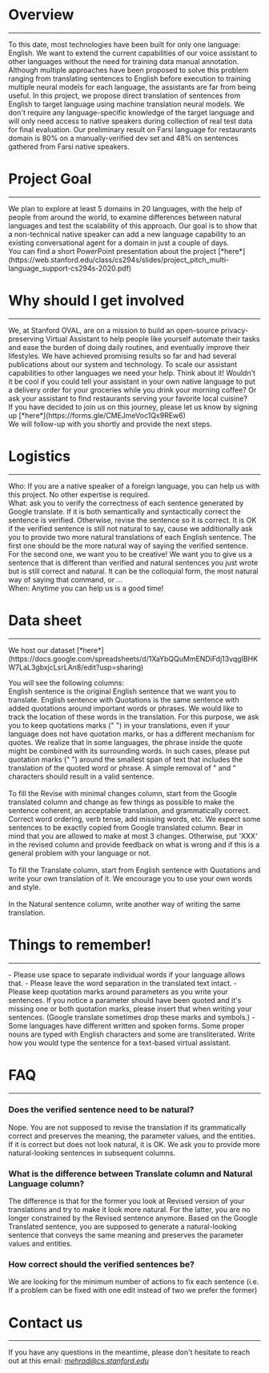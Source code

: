 # Overview
<hr>
To this date, most technologies have been built for only one language: English. We want to extend the current capabilities of our voice assistant to other languages without the need for training data manual annotation. Although multiple approaches have been proposed to solve this problem ranging from translating sentences to English before execution to training multiple neural models for each language, the assistants are far from being useful. In this project, we propose direct translation of sentences from English to target language using machine translation neural models. We don't require any language-specific knowledge of the target language and will only need access to native speakers during collection of real test data for final evaluation. Our preliminary result on Farsi language for restaurants domain is 80% on a manually-verified dev set and 48% on sentences gathered from Farsi native speakers.


# Project Goal
<hr>
We plan to explore at least 5 domains in 20 languages, with the help of people from around the world, to examine differences between natural languages and test the scalability of this approach. Our goal is to show that a non-technical native speaker can add a new language capability to an existing conversational agent for a domain in just a couple of days.
<br>You can find a short PowerPoint presentation about the project [*here*](https://web.stanford.edu/class/cs294s/slides/project_pitch_multi-language_support-cs294s-2020.pdf) 

# Why should I get involved
<hr>
We, at Stanford OVAL, are on a mission to build an open-source privacy-preserving Virtual Assistant to help people like yourself automate their tasks and ease the burden of doing daily routines, and eventually improve their lifestyles. We have achieved promising results so far and had several publications about our system and technology. To scale our assistant capabilities to other languages we need your help. Think about it! Wouldn't it be cool if you could tell your assistant in your own native language to put a delivery order for your groceries while you drink your morning coffee? Or ask your assistant to find restaurants serving your favorite local cuisine? 
<br>If you have decided to join us on this journey, please let us know by signing up [*here*](https://forms.gle/CMEJmeVoc1Qx9REw6)
<br>We will follow-up with you shortly and provide the next steps.


# Logistics
<hr>
Who: If you are a native speaker of a foreign language, you can help us with this project. No other expertise is required. <br>
What: ask you to verify the correctness of each sentence generated by Google translate. If it is both semantically and syntactically correct the sentence is verified. Otherwise, revise the sentence so it is correct. It is OK if the verified sentence is still not natural to say, cause we additionally ask you to provide two more natural translations of each English sentence. The first one should be the more natural way of saying the verified sentence. For the second one, we want you to be creative! We want you to give us a sentence that is different than verified and natural sentences you just wrote but is still correct and natural. It can be the colloquial form, the most natural way of saying that command, or ... <br>
When: Anytime you can help us is a good time!



# Data sheet
<hr>
We host our dataset [*here*](https://docs.google.com/spreadsheets/d/1XaYbQQuMmENDiFdj13vqgIBHKW7LaL3gbxjcLsrLAn8/edit?usp=sharing)

You will see the following columns:                                            
English sentence is the original English sentence that we want you to translate. English sentence with Quotations is the same sentence with added quotations around important words or phrases. We would like to track the location of these words in the translation. For this purpose, we ask you to keep quotations marks (" ") in your translations, even if your language does not have quotation marks, or has a different mechanism for quotes. We realize that in some languages, the phrase inside the quote might be combined with its surrounding words. In such cases, please put quotation marks (" ") around the smallest span of text that includes the translation of the quoted word or phrase. A simple removal of " and " characters should result in a valid sentence.<br>                        
To fill the Revise with minimal changes column, start from the Google translated column and change as few things as possible to make the sentence coherent, an acceptable translation, and grammatically correct. Correct word ordering, verb tense, add missing words, etc. We expect some sentences to be exactly copied from Google translated column. Bear in mind that you are allowed to make at most 3 changes. Otherwise, put 'XXX' in the revised column and provide feedback on what is wrong and if this is a general problem with your language or not.<br>                                                
To fill the Translate column, start from English sentence with Quotations and write your own translation of it. We encourage you to use your own words and style.</br>                                            
In the Natural sentence column, write another way of writing the same translation.                            


# Things to remember!
<hr>
- Please use space to separate individual words if your language allows that.                                 
- Please leave the word separation in the translated text intact.                                
- Please keep quotation marks around parameters as you write your sentences. If you notice a parameter should have been quoted and it's missing one or both quotation marks, please insert that when writing your sentences. (Google translate sometimes drop these marks and symbols.)                 
- Some languages have different written and spoken forms. Some proper nouns are typed with English characters and some are transliterated. Write how you would type the sentence for a text-based virtual assistant.
            

# FAQ
<hr>

### Does the verified sentence need to be natural?
Nope. You are not supposed to revise the translation if its grammatically correct and preserves the meaning, the parameter values, and the entities. If it is correct but does not look natural, it is OK. We ask you to provide more natural-looking sentences in subsequent columns. 

### What is the difference between Translate column and Natural Language column?
The difference is that for the former you look at Revised version of your translations and try to make it look more natural. For the latter, you are no longer constrained by the Revised sentence anymore. Based on the Google Translated sentence, you are supposed to generate a natural-looking sentence that conveys the same meaning and preserves the parameter values and entities.

### How correct should the verified sentences be?
We are looking for the minimum number of actions to fix each sentence (i.e. If a problem can be fixed with one edit instead of two we prefer the former)

# Contact us
<hr>

If you have any questions in the meantime, please don't hesitate to reach out at this email: [*mehrad@cs.stanford.edu*](mailto:mehrad@cs.stanford.edu)
